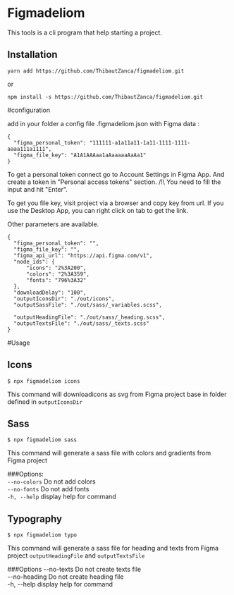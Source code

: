 # Figmadeliom

This tools is a cli program that help starting a project.

## Installation
```
yarn add https://github.com/ThibautZanca/figmadeliom.git
```
or
```
npm install -s https://github.com/ThibautZanca/figmadeliom.git
```


#configuration

add in your folder a config file .figmadeliom.json with Figma data :

```
{
  "figma_personal_token": "111111-a1a11a11-1a11-1111-1111-aaaa111a1111",
  "figma_file_key": "A1A1AAAaa1aAaaaaaAaAa1"
}
```

To get a personal token connect go to Account Settings in Figma App.
And create a token in "Personal access tokens" section.
/!\ You need to fill the input and hit "Enter".

To get you file key, visit project via a browser and copy key from url.
If you use the Desktop App, you can right click on tab to get the link.

Other parameters are available.
```
{
  "figma_personal_token": "",
  "figma_file_key": "",
  "figma_api_url": "https://api.figma.com/v1",
  "node_ids": {
      "icons": "2%3A200",
      "colors": "2%3A359",
      "fonts": "796%3A32"
  },
  "downloadDelay": "100",
  "outputIconsDir": "./out/icons",
  "outputSassFile": "./out/sass/_variables.scss",
  
  "outputHeadingFile": "./out/sass/_heading.scss",
  "outputTextsFile": "./out/sass/_texts.scss"
}
```

#Usage

## Icons
```
$ npx figmadeliom icons
```
This command will downloadicons as svg from Figma project base in folder defined in `outputIconsDir`

## Sass
```
$ npx figmadeliom sass
```
This command will generate a sass file with colors and gradients from Figma project

###Options:  
`--no-colors`  Do not add colors  
`--no-fonts`   Do not add fonts  
`-h, --help`   display help for command  

## Typography
```
$ npx figmadeliom typo
```
This command will generate a sass file for heading and texts from Figma project `outputHeadingFile` and `outputTextsFile` 

###Options
--no-texts    Do not create texts file  
--no-heading  Do not create heading file  
-h, --help    display help for command  
